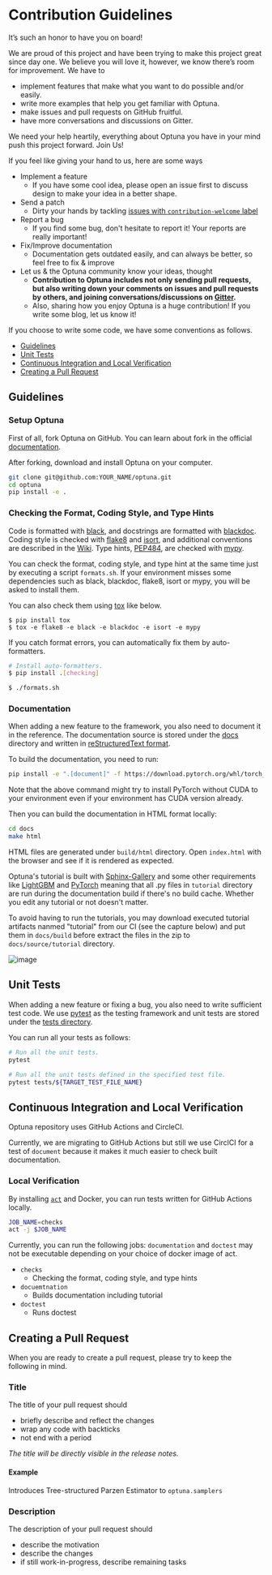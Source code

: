 # Contribution Guidelines

It’s such an honor to have you on board!

We are proud of this project and have been trying to make this project great since day one.
We believe you will love it, however, we know there’s room for improvement.
We have to
- implement features that make what you want to do possible and/or easily.
- write more examples that help you get familiar with Optuna.
- make issues and pull requests on GitHub fruitful.
- have more conversations and discussions on Gitter.

We need your help heartily, everything about Optuna you have in your mind push this project forward.
Join Us!

If you feel like giving your hand to us, here are some ways
- Implement a feature
    - If you have some cool idea, please open an issue first to discuss design to make your idea in a better shape.
- Send a patch
    - Dirty your hands by tackling [issues with `contribution-welcome` label](https://github.com/optuna/optuna/issues?q=is%3Aissue+is%3Aopen+label%3Acontribution-welcome)
- Report a bug
    - If you find some bug, don't hesitate to report it! Your reports are really important!
- Fix/Improve documentation
    - Documentation gets outdated easily, and can always be better, so feel free to fix & improve
- Let us & the Optuna community know your ideas, thought
    - __Contribution to Optuna includes not only sending pull requests, but also writing down your comments on issues and pull requests by others, and joining conversations/discussions on [Gitter](https://gitter.im/optuna/optuna).__
    - Also, sharing how you enjoy Optuna is a huge contribution! If you write some blog, let us know it!

If you choose to write some code, we have some conventions as follows.

- [Guidelines](#guidelines)
- [Unit Tests](#unit-tests)
- [Continuous Integration and Local Verification](#continuous-integration-and-local-verification)
- [Creating a Pull Request](#creating-a-pull-request)

## Guidelines

### Setup Optuna

First of all, fork Optuna on GitHub.
You can learn about fork in the official [documentation](https://docs.github.com/en/github/getting-started-with-github/fork-a-repo).

After forking, download and install Optuna on your computer.

```bash
git clone git@github.com:YOUR_NAME/optuna.git
cd optuna
pip install -e .
```

### Checking the Format, Coding Style, and Type Hints

Code is formatted with [black](https://github.com/psf/black),
and docstrings are formatted with [blackdoc](https://github.com/keewis/blackdoc).
Coding style is checked with [flake8](http://flake8.pycqa.org) and [isort](https://pycqa.github.io/isort/),
and additional conventions are described in the [Wiki](https://github.com/optuna/optuna/wiki/Coding-Style-Conventions).
Type hints, [PEP484](https://www.python.org/dev/peps/pep-0484/), are checked with [mypy](http://mypy-lang.org/).

You can check the format, coding style, and type hint at the same time just by executing a script `formats.sh`.
If your environment misses some dependencies such as black, blackdoc, flake8, isort or mypy,
you will be asked to install them.

You can also check them using [tox](https://tox.readthedocs.io/en/latest/) like below.

```
$ pip install tox
$ tox -e flake8 -e black -e blackdoc -e isort -e mypy
```

If you catch format errors, you can automatically fix them by auto-formatters.

```bash
# Install auto-formatters.
$ pip install .[checking]

$ ./formats.sh 
```

### Documentation

When adding a new feature to the framework, you also need to document it in the reference.
The documentation source is stored under the [docs](./docs) directory and written in [reStructuredText format](http://www.sphinx-doc.org/en/master/usage/restructuredtext/index.html).

To build the documentation, you need to run:

```bash
pip install -e ".[document]" -f https://download.pytorch.org/whl/torch_stable.html
```
Note that the above command might try to install PyTorch without CUDA to your environment even if your environment has CUDA version already.

Then you can build the documentation in HTML format locally:

```bash
cd docs
make html
```

HTML files are generated under `build/html` directory. Open `index.html` with the browser and see
if it is rendered as expected.

Optuna's tutorial is built with [Sphinx-Gallery](https://sphinx-gallery.github.io/stable/index.html) and
some other requirements like [LightGBM](https://github.com/microsoft/LightGBM) and [PyTorch](https://pytorch.org) meaning that
all .py files in `tutorial` directory are run during the documentation build if there's no build cache.
Whether you edit any tutorial or not doesn't matter.

To avoid having to run the tutorials, you may download executed tutorial artifacts nanmed "tutorial" from our CI (see the capture below) and put them in `docs/build` before
extract the files in the zip to `docs/source/tutorial` directory.

![image](https://user-images.githubusercontent.com/16191443/107472296-0b211400-6bb2-11eb-9203-e2c42ce499ad.png)

## Unit Tests

When adding a new feature or fixing a bug, you also need to write sufficient test code.
We use [pytest](https://pytest.org/) as the testing framework and
unit tests are stored under the [tests directory](./tests).

You can run all your tests as follows:

```bash
# Run all the unit tests.
pytest

# Run all the unit tests defined in the specified test file.
pytest tests/${TARGET_TEST_FILE_NAME}
```

## Continuous Integration and Local Verification

Optuna repository uses GitHub Actions and CircleCI.

Currently, we are migrating to GitHub Actions but still we use CirclCI for a test of `document`
because it makes it much easier to check built documentation.

### Local Verification

By installing [`act`](https://github.com/nektos/act#installation) and Docker, you can run
tests written for GitHub Actions locally.

```bash
JOB_NAME=checks
act -j $JOB_NAME
```

Currently, you can run the following jobs: `documentation` and `doctest` may not be executable depending on your choice of docker image of act.

- `checks`    
  - Checking the format, coding style, and type hints
- `docuemtnation`
  - Builds documentation including tutorial
- `doctest`
  - Runs doctest

## Creating a Pull Request

When you are ready to create a pull request, please try to keep the following in mind.

### Title

The title of your pull request should

- briefly describe and reflect the changes
- wrap any code with backticks
- not end with a period

*The title will be directly visible in the release notes.*

#### Example

Introduces Tree-structured Parzen Estimator to `optuna.samplers`

### Description

The description of your pull request should

- describe the motivation
- describe the changes
- if still work-in-progress, describe remaining tasks
